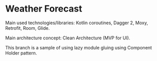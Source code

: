 # Weather Forecast

Main used technologies/libraries: Kotlin coroutines, Dagger 2, Moxy, Retrofit, Room, Glide.

Main architecture concept: Clean Architecture (MVP for UI). 

This branch is a sample of using lazy module gluing using Component Holder pattern.
 
